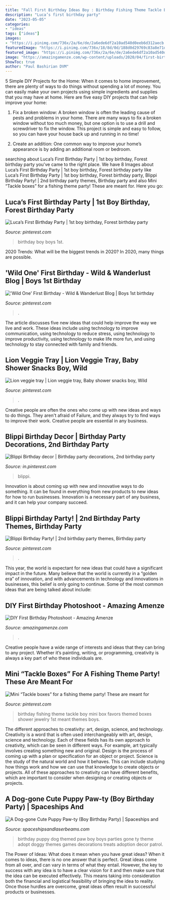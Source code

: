 ```yaml
---
title: "Fall First Birthday Ideas Boy : Birthday Fishing Theme Tackle Boy Mini Box Favors Themed Boxes Shower Jewelry 1st Meant Themes Boys"
description: "Luca’s first birthday party"
date: "2023-05-05"
categories:
- "ideas"
tags: ["ideas"]
images:
- "https://i.pinimg.com/736x/2a/6e/de/2a6ede6df2a10ad540d0eeb6d312aecb.jpg"
featuredImage: "https://i.pinimg.com/736x/18/8d/0d/188d0d29769c83a8e71d6a3a40282c8f.jpg"
featured_image: "https://i.pinimg.com/736x/2a/6e/de/2a6ede6df2a10ad540d0eeb6d312aecb.jpg"
image: "https://amazingamenze.com/wp-content/uploads/2020/04/first-birthday-photoshoot-300x400.jpg"
ShowToc: true
author: "Paul Bashirian DVM"
---
```



5 Simple DIY Projects for the Home:
When it comes to home improvement, there are plenty of ways to do things without spending a lot of money. You can easily make your own projects using simple ingredients and supplies that you may have at home. Here are five easy DIY projects that can help improve your home: 
1. Fix a broken window: A broken window is often the leading cause of pests and problems in your home. There are many ways to fix a broken window without too much money, but one option is to use a drill and screwdriver to fix the window. This project is simple and easy to follow, so you can have your house back up and running in no time!

2. Create an addition: One common way to improve your home’s appearance is by adding an additional room or bedroom.

	

		
searching about Luca’s First Birthday Party | 1st boy birthday, Forest birthday party you've came to the right place. We have 8 Images about Luca’s First Birthday Party | 1st boy birthday, Forest birthday party like Luca’s First Birthday Party | 1st boy birthday, Forest birthday party, Blippi Birthday Party! | 2nd birthday party themes, Birthday party and also Mini “Tackle boxes” for a fishing theme party! These are meant for. Here you go:
		
    
## Luca’s First Birthday Party | 1st Boy Birthday, Forest Birthday Party

<img loading=lazy src="https://i.pinimg.com/736x/2a/6e/de/2a6ede6df2a10ad540d0eeb6d312aecb.jpg" onerror="this.onerror=null;this.src='https://tse2.mm.bing.net/th?id=OIP.rin2o_0sx31mSRilnpc4tgHaJ3&amp;pid=15.1';" alt="Luca’s First Birthday Party | 1st boy birthday, Forest birthday party">

_Source: pinterest.com_

>birthday boy boys 1st. 

	

2020 Trends: What will be the biggest trends in 2020?
In 2020, many things are possible.

    
## &#039;Wild One&#039; First Birthday - Wild &amp; Wanderlust Blog | Boys 1st Birthday

<img loading=lazy src="https://i.pinimg.com/736x/61/59/75/61597581edcf8f12aaecf4ab7d2da37e.jpg" onerror="this.onerror=null;this.src='https://tse1.mm.bing.net/th?id=OIP.LmsD7Rkd5ItnaSnFYwfjgwHaJ3&amp;pid=15.1';" alt="&#039;Wild One&#039; First Birthday - Wild &amp; Wanderlust Blog | Boys 1st birthday">

_Source: pinterest.com_

>. 

	

The article discusses five new ideas that could help improve the way we live and work. These ideas include using technology to improve communication, using technology to reduce stress, using technology to improve productivity, using technology to make life more fun, and using technology to stay connected with family and friends.

    
## Lion Veggie Tray | Lion Veggie Tray, Baby Shower Snacks Boy, Wild

<img loading=lazy src="https://i.pinimg.com/736x/ba/a4/4b/baa44b043cf7bfd02e5e7fe6ccb666ed.jpg" onerror="this.onerror=null;this.src='https://tse3.mm.bing.net/th?id=OIP.WylETm_S0SEYSx8Sj2F7uwHaJ8&amp;pid=15.1';" alt="Lion veggie tray | Lion veggie tray, Baby shower snacks boy, Wild">

_Source: pinterest.com_

>. 

	

Creative people are often the ones who come up with new ideas and ways to do things. They aren't afraid of Failure, and they always try to find ways to improve their work. Creative people are essential in any business.

    
## Blippi Birthday Decor | Birthday Party Decorations, 2nd Birthday Party

<img loading=lazy src="https://i.pinimg.com/736x/72/98/cd/7298cdeed81444ec1420f470d284b6b2.jpg" onerror="this.onerror=null;this.src='https://tse1.mm.bing.net/th?id=OIP.BI_IUQQLb7FeEhHLfplpswHaJ3&amp;pid=15.1';" alt="Blippi Birthday decor | Birthday party decorations, 2nd birthday party">

_Source: in.pinterest.com_

>blippi. 

	

Innovation is about coming up with new and innovative ways to do something. It can be found in everything from new products to new ideas for how to run businesses. Innovation is a necessary part of any business, and it can help your company succeed.

    
## Blippi Birthday Party! | 2nd Birthday Party Themes, Birthday Party

<img loading=lazy src="https://i.pinimg.com/736x/18/8d/0d/188d0d29769c83a8e71d6a3a40282c8f.jpg" onerror="this.onerror=null;this.src='https://tse2.mm.bing.net/th?id=OIP.tDKR-aaWsXuwYTnHEBqHwAHaJ3&amp;pid=15.1';" alt="Blippi Birthday Party! | 2nd birthday party themes, Birthday party">

_Source: pinterest.com_

>. 

	

This year, the world is expectant for new ideas that could have a significant impact in the future. Many believe that the world is currently in a “golden era” of innovation, and with advancements in technology and innovations in businesses, this belief is only going to continue. Some of the most common ideas that are being talked about include: 

    
## DIY First Birthday Photoshoot - Amazing Amenze

<img loading=lazy src="https://amazingamenze.com/wp-content/uploads/2020/04/first-birthday-photoshoot-300x400.jpg" onerror="this.onerror=null;this.src='https://tse1.mm.bing.net/th?id=OIP.dVmAyO6qQ_1eiQRG7qM8wwAAAA&amp;pid=15.1';" alt="DIY First Birthday Photoshoot - Amazing Amenze">

_Source: amazingamenze.com_

>. 

	

Creative people have a wide range of interests and ideas that they can bring to any project. Whether it’s painting, writing, or programming, creativity is always a key part of who these individuals are.

    
## Mini “Tackle Boxes” For A Fishing Theme Party! These Are Meant For

<img loading=lazy src="https://i.pinimg.com/736x/6c/75/ed/6c75edf6a627d3be30ba6f02a2aa3a11.jpg" onerror="this.onerror=null;this.src='https://tse2.mm.bing.net/th?id=OIP.PFDp1NILVzDx83Sb55zMggHaJ3&amp;pid=15.1';" alt="Mini “Tackle boxes” for a fishing theme party! These are meant for">

_Source: pinterest.com_

>birthday fishing theme tackle boy mini box favors themed boxes shower jewelry 1st meant themes boys. 

	

The different approaches to creativity: art, design, science, and technology.
Creativity is a word that is often used interchangeably with art, design, science and technology. Each of these fields has its own approach to creativity, which can be seen in different ways. For example, art typically involves creating something new and original. Design is the process of coming up with a plan or specification for an object or project. Science is the study of the natural world and how it behaves. This can include studying how things work and how we can use that knowledge to create objects or projects. All of these approaches to creativity can have different benefits, which are important to consider when designing or creating objects or projects.

    
## A Dog-gone Cute Puppy Paw-ty (Boy Birthday Party) | Spaceships And

<img loading=lazy src="http://spaceshipsandlaserbeams.com/wp-content/uploads/2015/09/puppy-birthday-party-ideas-for-boys.jpg.jpg" onerror="this.onerror=null;this.src='https://tse4.mm.bing.net/th?id=OIP.CPJCn6r_CaEiEQaWsE2QEAHaLH&amp;pid=15.1';" alt="A Dog-gone Cute Puppy Paw-ty (Boy Birthday Party) | Spaceships and">

_Source: spaceshipsandlaserbeams.com_

>birthday puppy dog themed paw boy boys parties gone ty theme adopt doggy themes games decorations treats adoption decor patrol. 

	

The Power of Ideas: What does it mean when you have great ideas?
When it comes to ideas, there is no one answer that is perfect. Great ideas come from all over, and can vary in terms of what they entail. However, the key to success with any idea is to have a clear vision for it and then make sure that the idea can be executed effectively. This means taking into consideration both the financial and logistical feasibility of bringing the idea to reality. Once those hurdles are overcome, great ideas often result in successful products or businesses.

